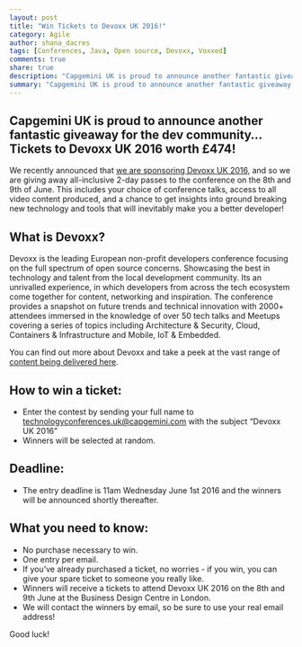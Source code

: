 ```yaml
---
layout: post
title: "Win Tickets to Devoxx UK 2016!"
category: Agile
author: shana_dacres
tags: [Conferences, Java, Open source, Devoxx, Voxxed]
comments: true
share: true
description: "Capgemini UK is proud to announce another fantastic giveaway for the dev community"
summary: "Capgemini UK is proud to announce another fantastic giveaway for the dev community… Tickets to Devoxx UK 2016 worth £474!"
---
```

## Capgemini UK is proud to announce another fantastic giveaway for the dev community… Tickets to Devoxx UK 2016 worth £474!

We recently announced that [we are sponsoring Devoxx UK 2016](https://capgemini.github.io/agile/were-heading-to-devoxx/), and so we are giving away all-inclusive 2-day passes to the conference on the 8th and 9th of June. This includes your choice of conference talks, access to all video content produced, and a chance to get insights into ground breaking new technology and tools that will inevitably make you a better developer!

## What is Devoxx?
Devoxx is the leading European non-profit developers conference focusing on the full spectrum of open source concerns.  Showcasing the best in technology and talent from the local development community. Its an unrivalled experience, in which developers from across the tech ecosystem come together for content, networking and inspiration. The conference provides a snapshot on future trends and technical innovation with 2000+ attendees immersed in the knowledge of over 50 tech talks and Meetups covering a series of topics including Architecture & Security, Cloud, Containers & Infrastructure and Mobile, IoT & Embedded.

You can find out more about Devoxx and take a peek at the vast range of [content being delivered here](http://www.devoxx.co.uk/).

## How to win a ticket:
- Enter the contest by sending your full name to [technologyconferences.uk@capgemini.com](mailto:technologyconferences.uk@capgemini.com) with the subject “Devoxx UK 2016”
- Winners will be selected at random.

## Deadline:
- The entry deadline is 11am Wednesday June 1st 2016 and the winners will be announced shortly thereafter.

## What you need to know:
- No purchase necessary to win.
- One entry per email.
- If you’ve already purchased a ticket, no worries - if you win, you can give your spare ticket to someone you really like. 
- Winners will receive a tickets to attend Devoxx UK 2016 on the 8th and 9th June at the Business Design Centre in London.
- We will contact the winners by email, so be sure to use your real email address!


Good luck!
